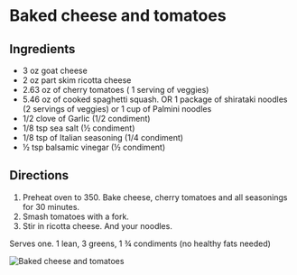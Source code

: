 # Baked cheese and tomatoes

## Ingredients 
* 3 oz goat cheese
* 2 oz part skim ricotta cheese
* 2.63 oz of cherry tomatoes ( 1 serving of veggies)
* 5.46 oz of cooked spaghetti squash. OR 1 package of shirataki noodles (2 servings of veggies) or 1 cup of Palmini noodles 
* 1/2 clove of Garlic (1/2 condiment)
* 1/8 tsp sea salt (½ condiment)
* 1/8 tsp of Italian seasoning (1/4 condiment)
* ½ tsp balsamic vinegar (½ condiment)

## Directions
1. Preheat oven to 350. Bake cheese, cherry tomatoes and all seasonings for 30 minutes. 
2. Smash tomatoes with a fork. 
3. Stir in ricotta cheese. And your noodles.

Serves one. 1 lean, 3 greens, 1 ¾ condiments (no healthy fats needed)

![Baked cheese and tomatoes](images/Baked%20cheese%20and%20tomatoes.png)

